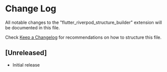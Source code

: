 # Change Log

All notable changes to the "flutter_riverpod_structure_builder" extension will be documented in this file.

Check [Keep a Changelog](http://keepachangelog.com/) for recommendations on how to structure this file.

## [Unreleased]

- Initial release
